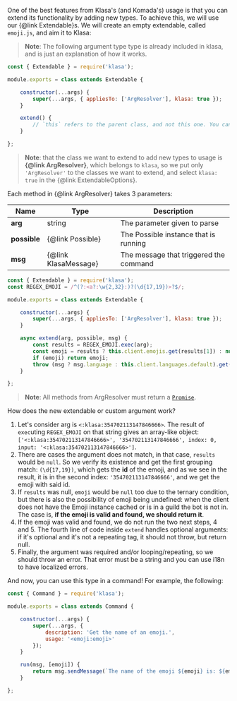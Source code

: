 One of the best features from Klasa's (and Komada's) usage is that you can extend its functionality by adding new types. To achieve this, we will use our {@link Extendable}s. We will create an empty extendable, called `emoji.js`, and aim it to Klasa:

> **Note**: The following argument type type is already included in klasa, and is just an explanation of how it works.

```javascript
const { Extendable } = require('klasa');

module.exports = class extends Extendable {

	constructor(...args) {
		super(...args, { appliesTo: ['ArgResolver'], klasa: true });
	}

	extend() {
		// `this` refers to the parent class, and not this one. You cannot use super
	}

};
```

> **Note**: that the class we want to extend to add new types to usage is **{@link ArgResolver}**, which belongs to `klasa`, so we put only `'ArgResolver'` to the classes we want to extend, and select `klasa: true` in the {@link ExtendableOptions}.

Each method in {@link ArgResolver} takes 3 parameters:

| Name             | Type                 | Description                            |
| ---------------- | -------------------- | -------------------------------------- |
| **arg**          | string               | The parameter given to parse           |
| **possible**     | {@link Possible}     | The Possible instance that is running  |
| **msg**          | {@link KlasaMessage} | The message that triggered the command |

```javascript
const { Extendable } = require('klasa');
const REGEX_EMOJI = /^(?:<a?:\w{2,32}:)?(\d{17,19})>?$/;

module.exports = class extends Extendable {

	constructor(...args) {
		super(...args, { appliesTo: ['ArgResolver'], klasa: true });
	}

	async extend(arg, possible, msg) {
		const results = REGEX_EMOJI.exec(arg);
		const emoji = results ? this.client.emojis.get(results[1]) : null;
		if (emoji) return emoji;
		throw (msg ? msg.language : this.client.languages.default).get('RESOLVER_INVALID_EMOJI', possible.name);
	}

};
```

> **Note**: All methods from ArgResolver must return a [`Promise`](https://developer.mozilla.org/en-US/docs/Web/JavaScript/Reference/Global_Objects/Promise).

How does the new extendable or custom argument work?

1. Let's consider arg is `<:klasa:354702113147846666>`. The result of `exec`uting `REGEX_EMOJI` on that string gives an array-like object: `['<:klasa:354702113147846666>', '354702113147846666', index: 0, input: '<:klasa:354702113147846666>']`.
1. There are cases the argument does not match, in that case, `results` would be `null`. So we verify its existence and get the first grouping match: `(\d{17,19})`, which gets the **id** of the emoji, and as we see in the result, it is in the second index: `'354702113147846666'`, and we get the emoji with said id.
1. If `results` was null, `emoji` would be `null` too due to the ternary condition, but there is also the possibility of emoji being undefined: when the client does not have the Emoji instance cached or is in a guild the bot is not in. The case is, **if the emoji is valid and found, we should return it**.
1. If the emoji was valid and found, we do not run the two next steps, 4 and 5. The fourth line of code inside `extend` handles optional arguments: if it's optional and it's not a repeating tag, it should not throw, but return null.
1. Finally, the argument was required and/or looping/repeating, so we should throw an error. That error must be a string and you can use i18n to have localized errors.

And now, you can use this type in a command! For example, the following:

```javascript
const { Command } = require('klasa');

module.exports = class extends Command {

	constructor(...args) {
		super(...args, {
			description: 'Get the name of an emoji.',
			usage: '<emoji:emoji>'
		});
	}

	run(msg, [emoji]) {
		return msg.sendMessage(`The name of the emoji ${emoji} is: ${emoji.name}`);
	}

};
```
